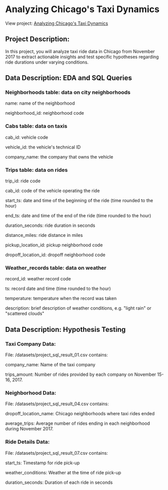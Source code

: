 # Analyzing Chicago's Taxi Dynamics
View project: [Analyzing Chicago's Taxi Dynamics](https://github.com/BradyQuack/Analyzing-Chicago-s-Taxi-Dynamics/blob/main/TaxiChicago.ipynb)
## Project Description:
In this project, you will analyze taxi ride data in Chicago from November 2017 to extract actionable insights and test specific hypotheses regarding ride durations under varying conditions.
## Data Description: EDA and SQL Queries
### Neighborhoods table: data on city neighborhoods
name: name of the neighborhood

neighborhood_id: neighborhood code

### Cabs table: data on taxis
cab_id: vehicle code

vehicle_id: the vehicle's technical ID

company_name: the company that owns the vehicle

### Trips table: data on rides
trip_id: ride code

cab_id: code of the vehicle operating the ride

start_ts: date and time of the beginning of the ride (time rounded to the hour)

end_ts: date and time of the end of the ride (time rounded to the hour)

duration_seconds: ride duration in seconds

distance_miles: ride distance in miles

pickup_location_id: pickup neighborhood code

dropoff_location_id: dropoff neighborhood code

### Weather_records table: data on weather
record_id: weather record code

ts: record date and time (time rounded to the hour)

temperature: temperature when the record was taken

description: brief description of weather conditions, e.g. "light rain" or "scattered clouds"

## Data Description: Hypothesis Testing
### Taxi Company Data:
File: /datasets/project_sql_result_01.csv contains:

company_name: Name of the taxi company

trips_amount: Number of rides provided by each company on November 15-16, 2017.

### Neighborhood Data:
File: /datasets/project_sql_result_04.csv contains:

dropoff_location_name: Chicago neighborhoods where taxi rides ended

average_trips: Average number of rides ending in each neighborhood during November 2017.

### Ride Details Data:
File: /datasets/project_sql_result_07.csv contains:

start_ts: Timestamp for ride pick-up

weather_conditions: Weather at the time of ride pick-up

duration_seconds: Duration of each ride in seconds
